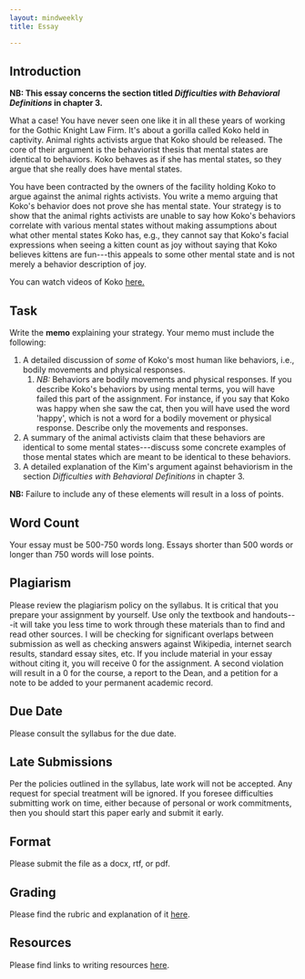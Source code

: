 ```yaml
---
layout: mindweekly
title: Essay

---
```

## Introduction

**NB: This essay concerns the section titled *Difficulties with Behavioral Definitions* in chapter 3.**  


What a case! You have never seen one like it in all these years of  working for the Gothic Knight Law Firm. It's about a gorilla called Koko held in captivity. Animal rights activists argue that Koko should be released. The core of their argument is the behaviorist thesis that mental states are identical to behaviors. Koko behaves as if she has mental states, so they argue that she really does have mental states. 

You have been contracted by the owners of the facility holding Koko to argue against the animal rights activists. You write a memo arguing that Koko's behavior does not prove she has mental state. Your strategy is to show that the animal rights activists are unable to say how Koko's behaviors correlate with various mental states without making assumptions about what other mental states Koko has, e.g., they cannot say that  Koko's facial expressions when seeing a kitten count as joy without saying that Koko believes kittens are fun---this appeals to some other mental state and is not merely a behavior description of joy. 

You can watch videos of Koko [here.](https://www.youtube.com/user/kokoflix)


 

## Task

Write the **memo** explaining your strategy.  Your memo must include the following:  
1. A detailed discussion of *some* of Koko's most human like behaviors, i.e., bodily movements and physical responses.  
	1. *NB:* Behaviors are bodily movements and physical responses. If you describe Koko's behaviors by using mental terms, you will have failed this part of the assignment. For instance, if you say that Koko was happy when she saw the cat, then you will have used the word 'happy', which is not a word for a bodily movement or physical response. Describe only the movements and responses.
1. A summary of the animal activists claim that these behaviors are identical to some mental states---discuss some concrete examples of those mental states which are meant to be identical to these behaviors. 
2. A detailed explanation of the Kim's argument against behaviorism in the section *Difficulties with Behavioral Definitions* in chapter 3. 

	   
**NB:** Failure to include any of these elements will result in a loss of points. 


## Word Count

Your essay must be 500-750 words long. Essays shorter than 500 words or longer than 750 words will lose points.



## Plagiarism

Please review the plagiarism policy on the syllabus. It is critical that you prepare your assignment by yourself. Use only the textbook and handouts---it will take you less time to work through these materials than to find and read other sources. I will be checking for significant overlaps between submission as well as checking answers against Wikipedia, internet search results, standard essay sites, etc. If you include material in your essay without citing it, you will receive 0 for the assignment. A second violation will result in a 0 for the course, a report to the Dean, and a petition for a note to be added to your permanent academic record. 

## Due Date
Please consult the syllabus for the due date.

## Late Submissions

Per the policies outlined in the syllabus, late work will not be accepted. Any request for special treatment will be ignored. If you foresee difficulties submitting work on time, either because of personal or work commitments, then you should start this paper early and submit it early. 

## Format
Please submit the file as a docx, rtf, or pdf. 

## Grading
Please find the rubric and explanation of it [here](/resources/grading/).

## Resources
Please find links to writing resources [here](/resources/).








